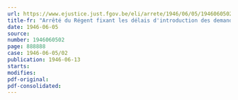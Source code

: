 ```yaml
---
url: https://www.ejustice.just.fgov.be/eli/arrete/1946/06/05/1946060502/justel
title-fr: "Arrêté du Régent fixant les délais d'introduction des demandes de devancement d'appel et de sursis pour les levées de 1946 à 1948"
date: 1946-06-05
source:
number: 1946060502
page: 888888
case: 1946-06-05/02
publication: 1946-06-13
starts:
modifies:
pdf-original:
pdf-consolidated:
---
```


